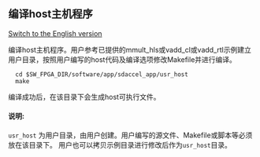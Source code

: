 编译host主机程序
------------------------------------------------------------------------------------------------------------------------------------------------------------------------------------

[Switch to the English version](./SDAccel_based_SDK_Configuration_and_Compilation.md)

编译host主机程序。用户参考已提供的mmult_hls或vadd_cl或vadd_rtl示例建立用户目录，按照用户编写的host代码及编译选项修改Makefile并进行编译。

```
  cd $SW_FPGA_DIR/software/app/sdaccel_app/usr_host
  make
```

编译成功后，在该目录下会生成host可执行文件。

#### 说明:

  `usr_host` 为用户目录，由用户创建。用户编写的源文件、Makefile或脚本等必须放在该目录下。
  用户也可以拷贝示例目录进行修改后作为`usr_host`目录。
